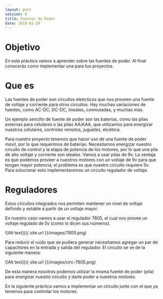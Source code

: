 ```yaml
---
layout: post
session: 9
title: Fuentes de Poder
date: 2018-01-29
---
```


# Objetivo
En esta práctica vamos a aprender sobre las fuentes de poder. Al final conocerás como implementar una para tus proyectos.

# Que es
Las fuentes de poder son circuitos eleécticos que nos proveen una fuente de voltaje y corriente para otros circuitos. Hay
muchas variaciones de fuentes, como AC-DC, DC-DC, lineales, conmutadas, y muchas más.

Un ejemplo sencillo de fuente de poder son las baterías, como las pilas externas para celulares o las pilas AA/AAA, que 
utilizamos para energizar nuestros celulares, controles remotos, juguetes, etcétera.

Para nuestro proyecto tenemos que hacer uso de una fuente de poder movil, por lo que requerimos de baterías. Necesitamos
energizar nuestro circuito de control y la etapa de potencia de los motores, por lo que una pila de alto voltaje y
corriente son ideales. Vamos a usar pilas de 9v. La ventaja es que podemos proveer a nuestros motores con un voltaje de
9v para que tengan mayor potencia, el problema es que nuestro circuito requiere 5v. Para solucionar esto implementaremos
un circuito regulador de voltaje.

# Reguladores
Estos circuitos integrados nos permiten mantener un nivel de voltaje definido y estable a partir de un voltaje mayor.

En nuestro caso vamos a usar el regulador 7805, el cual nos provee un voltaje regulado de 5v (como lo dicen sus números).

![Alt text]({{ site.url }}/images/7805.png)

Para reducir el ruido que se pudiera generar necesitamos agregar un par de capacitores en la entrada y salida del regulador.
El circuito se ve de la siguiente manera:

![Alt text]({{ site.url }}/images/circ-7805.png)

De esta manera nosotros podemos utilizar la misma fuente de poder (pila) para energizar nuestro circuito y darle poder a
nuestros motores.

En la siguiente práctica vamos a implementar un circuito junto con el que ya tenemos para controlar los motores.
